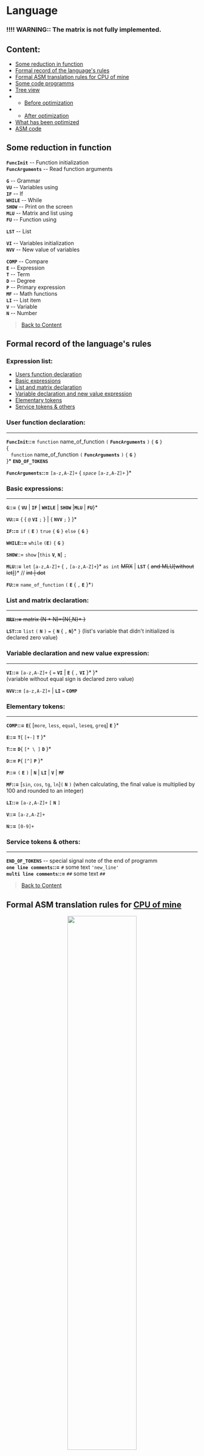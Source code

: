 # Language
### !!!! WARNING:: The matrix is not fully implemented.
## Content:
- [Some reduction in function](#Some-reduction-in-function)	
- [Formal record of the language's rules](#Formal-record-of-the-languages-rules)	
- [Formal ASM translation rules for CPU of mine](#Formal-ASM-translation-rules-for--CPU-of-mine)
- [Some code programms](#Some-code-programms) 
- [Tree view](#Tree-view)	
- -  [Before optimization](#Before-optimization)
- -  [After optimization](#After-optimization)
- [What has been optimized](#What-has-been-optimized)
- [ASM code](#ASM-code)
## Some reduction in function
**`FuncInit`** -- Function initialization			\
**`FuncArguments`** -- Read function arguments		

**`G`** -- Grammar						\
**`VU`** -- Variables using					\
**`IF`** -- If						\
**`WHILE`** -- While						\
**`SHOW`** -- Print on the screen				\
**`MLU`** -- Matrix and list using				\
**`FU`** -- Function using					

**`LST`** -- List						

**`VI`** -- Variables initialization				\
**`NVV`** -- New value of variables				

**`COMP`** -- Compare						\
**`E`** -- Expression						\
**`T`** -- Term						\
**`D`** -- Degree						\
**`P`** -- Primary expression					\
**`MF`** -- Math functions					\
**`LI`** -- List item						\
**`V`** -- Variable						\
**`N`** -- Number					

>[Back to Content](#content)
## Formal record of the language's rules
### Expression list:
* [Users function declaration](#user-function-declaration)
* [Basic expressions](#basic-expressions)
* [List and matrix declaration](#list-and-matrix-declaration)
* [Variable declaration and new value expression](#variable-declaration-and-new-value-expression)
* [Elementary tokens](#elementary-tokens)
* [Service tokens & others](#service-tokens--others)
### User function declaration:
- - -
**`FuncInit`::=** `function` name_of_function `(` **`FuncArguments`** `)` `{` **`G`** `}`	\
{ \
&nbsp;&nbsp;&nbsp;`function` name_of_function `(` **`FuncArguments`** `)` `{` **`G`** `}`		\
}* **`END_OF_TOKENS`** 

**`FuncArguments`::=** `[a-z,A-Z]+` { _`space`_ `[a-z,A-Z]+` }*
### Basic expressions:
- - -
**`G`::=** { **`VU`** | **`IF`** | **`WHILE`** | **`SHOW`** |**`MLU`** | **`FU`**}* 

**`VU`::=** { { `@` **`VI`** `;` } | { **`NVV`** `;` } }* 

**`IF`::=** `if` `(` **`E`** `)` `true` `{` **`G`** `}` `else` `{` **`G`** `}` 	

**`WHILE`::=** `while` `(`**`E`**`)` `{` **`G`** `}`	

**`SHOW`**::= `show` [`this` **`V`**, **`N`**] `;`		

**`MLU`::=**  `let` `[a-z,A-Z]+` { `,` `[a-z,A-Z]+`}* `as int` ~~MRX~~ | **`LST`** { ~~and MLU[without let]~~}* // ~~int | dot~~ 

**`FU`::=** `name_of_function` `(` **`E`** { `,` **`E`** }*`)`
### List and matrix declaration:
- - -
~~**`MRX`::=** matrix (N * N)={N{,N}* }~~	

**`LST`::=** `list`   `(` **`N`** `)` `=` `{` **`N`** { `,` **`N`**}* `}`
(list's variable  that didn't initialized is declared zero value)
### Variable declaration and new value expression:
- - -
**`VI`::=** `[a-z,A-Z]+` { `=` **`VI`** | **`E`** { `,` **`VI`** }* }*	
(variable without equal sign is declared zero value)	

**`NVV`::=** `[a-z,A-Z]+` | **`LI`** `=` **`COMP`**

### Elementary tokens:
- - -
**`COMP`::=** **`E`**{ [`more`, `less`, `equal`, `leseq`, `greq`] **`E`** }*	

**`E`::=** **`T`**{ `[+-]` **`T`** }*	

**`T`::=** **`D`**{ `[* \ ]` **`D`** }*	

**`D`::=** **`P`**{ `[^]` **`P`** }*	

**`P`::=** `(` **`E`** `)` | **`N`** | **`LI`** | **`V`** | **`MF`**	

**`MF`::=** [`sin`, `cos`, `tg`, `ln`]`(` **`N`** `)` (when calculating, the final value is multiplied by 100 and rounded to an integer)	

**`LI`::=** `[a-z,A-Z]+` `[` **`N`** `]`

**`V`::=** `[a-z,A-Z]+`	

**`N`::=** `[0-9]+`	
### Service tokens & others:
- - -
**`END_OF_TOKENS`** -- special signal note of the end of programm	\
**`one line comments`::=** `#` some text `'new_line'`	\
**`multi line comments`::=** `##` some text `##`

>[Back to Content](#content)
## Formal ASM translation rules for  [CPU of mine](https://github.com/UniverTime/CPU)
<p align="center">
	<img src="README/if_while.png" 
		width="60%" 
		style="background-color: transparent;"
<p>

>[Back to Content](#content)
## Some code programms
```
function examle ( argA argB)
{
  @bec = all = (1 + 2 + argA), x = y = 1, regC;
  
  @zero;

  if ( 12 )
  true
  {
    bec = 3 * 1 - 2;
  }
  else
  {}

  while ( bec )
  { 
    @DF;
  }

  let OneList   as
     #TwoList   as 
     #ThreeList as
  int list (3) = {2 + 1 * 13 - 12 - bec, 24}

  bec = 1;
}

function main () 
{
  @Zero;
  
  Zero = 1 more Zero + ln(10) / 100;

  let ThreeList as
  int list (3) = {2, 24}

  #ThreeList[1] = ThreeList[1] + 111;

  Zero = ThreeList[1] + 111;

  show this ThreeList;

  if(Zero) true{}
  else
  {
    show this Zero;
  }

  show 345;

  examle (1, ThreeList[2])
}
```
>[Back to Content](#content)
## Tree view
> ### **Before the conversion to ASM code begins, the tree undergoes preliminary optimization (removing empty blocks, collapsing constants, and others).**
### Before optimization:
![](README/Examples/unoptimizedDumpTree.png)
### After optimization:
![](README/Examples/dump.png)
## What has been optimized?
### Unoptimized
>![](README/Examples/unoptimized.png)

### Optimized
>![](README/Examples/optimized.png)

>[Back to Content](#content)
## ASM code
```
PUSH 0
POP [15]

PUSH [15]
PUSH 2
ADD

PUSH 1
	JA IF_END0
PUSH 0

JMP IF_FALSE0
	IF_END0:
PUSH 1

	IF_FALSE0:
POP [15]

PUSH 2
POP [16]

PUSH 24
POP [17]

PUSH 0
POP [18]

PUSH 3
POP [19]

PUSH [17]
PUSH 111
ADD

POP [15]

PUSH [19]
OUT

PUSH [15]
PUSH 0
 	JB IF_FALSE1

	JMP IF_END1
	IF_FALSE1:

PUSH [15]
OUT

	IF_END1:

PUSH 345
OUT

PUSH [18]

CALL examle
HLT


examle:

POP [2]
POP [1]

PUSH 3
PUSH [1]
ADD

POP [4]

PUSH [4]
POP [3]

PUSH 1
POP [6]

PUSH [6]
POP [5]

PUSH 0
POP [7]

PUSH 0
POP [8]

PUSH 12
PUSH 0
 	JB IF_FALSE2

PUSH 1
POP [3]

	JMP IF_END2
	IF_FALSE2:

	IF_END2:

	WHILE_HEAD3:

PUSH [3]
PUSH 0
 	JB WHILE_END3

PUSH 0
POP [9]

	JMP WHILE_HEAD3
	WHILE_END3:

PUSH 3
PUSH [3]
SUB

POP [10]

PUSH 24
POP [11]

PUSH 0
POP [12]

PUSH 3
POP [13]

PUSH 1
POP [3]

RET

```
>[Back to Content](#content)
## ©Copyright
<p align="center">
	<img src="README/MIPT_logo\mipt1.png" 
		width="50%" 
		style="background-color: transparent;"
	/>
	<img src="README/MIPT_logo\greyFRKT.png" 
		width="30%"
		style="background-color: transparent;"
	/>
<p>

